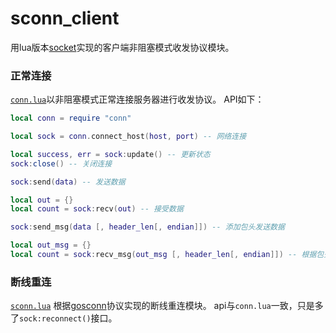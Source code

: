 # sconn_client
用lua版本[socket](https://github.com/lvzixun/sconn_client/blob/master/lib/lsocket.c)实现的客户端非阻塞模式收发协议模块。

### 正常连接
[`conn.lua`](https://github.com/lvzixun/sconn_client/blob/master/conn.lua)以非阻塞模式正常连接服务器进行收发协议。
API如下：
~~~.lua
local conn = require "conn"

local sock = conn.connect_host(host, port) -- 网络连接

local success, err = sock:update() -- 更新状态
sock:close() -- 关闭连接

sock:send(data) -- 发送数据

local out = {}
local count = sock:recv(out) -- 接受数据

sock:send_msg(data [, header_len[, endian]]) -- 添加包头发送数据

local out_msg = {}
local count = sock:recv_msg(out_msg [, header_len[, endian]]) -- 根据包头读取数据
~~~

### 断线重连
[`sconn.lua`](https://github.com/lvzixun/sconn_client/blob/master/sconn.lua)
根据[gosconn](https://github.com/ejoy/goscon)协议实现的断线重连模块。
api与`conn.lua`一致，只是多了`sock:reconnect()`接口。
